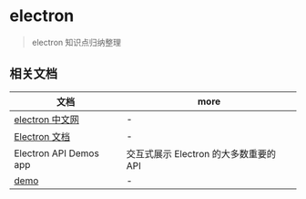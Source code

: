 # electron

> electron 知识点归纳整理

## 相关文档

| 文档                                            | more                                   |
| ----------------------------------------------- | -------------------------------------- |
| [electron 中文网](https://electron.org.cn/)     | -                                      |
| [Electron 文档](https://www.electronjs.cn/docs) | -                                      |
| Electron API Demos app                          | 交互式展示 Electron 的大多数重要的 API |
| [demo](https://electron.org.cn/demo.html)       | -                                      |
